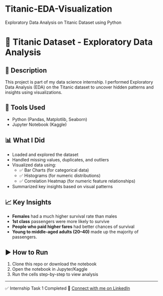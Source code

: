 # Titanic-EDA-Visualization
Exploratory Data Analysis on Titanic Dataset using Python

# 🚢 Titanic Dataset - Exploratory Data Analysis

## 📌 Description
This project is part of my data science internship. I performed Exploratory Data Analysis (EDA) on the Titanic dataset to uncover hidden patterns and insights using visualizations.

## 🧪 Tools Used
- Python (Pandas, Matplotlib, Seaborn)
- Jupyter Notebook (Kaggle)

## 📊 What I Did
- Loaded and explored the dataset
- Handled missing values, duplicates, and outliers
- Visualized data using:
  - ✅ Bar Charts (for categorical data)
  - ✅ Histograms (for numeric distributions)
  - ✅ Correlation Heatmap (for numeric feature relationships)
- Summarized key insights based on visual patterns

## 📈 Key Insights
- **Females** had a much higher survival rate than males  
- **1st class** passengers were more likely to survive  
- **People who paid higher fares** had better chances of survival
- **Young to middle-aged adults (20–40)** made up the majority of passengers.

## ▶️ How to Run
1. Clone this repo or download the notebook
2. Open the notebook in Jupyter/Kaggle
3. Run the cells step-by-step to view analysis

---

✅ Internship Task 1 Completed
🔗 [Connect with me on LinkedIn](www.linkedin.com/in/hafiz-muhammad-haris-305211361) 

